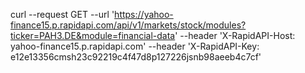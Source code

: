 curl --request GET   --url 'https://yahoo-finance15.p.rapidapi.com/api/v1/markets/stock/modules?ticker=PAH3.DE&module=financial-data'    --header 'X-RapidAPI-Host: yahoo-finance15.p.rapidapi.com'      --header 'X-RapidAPI-Key: e12e13356cmsh23c92219c4f47d8p127226jsnb98aeeb4c7cf'